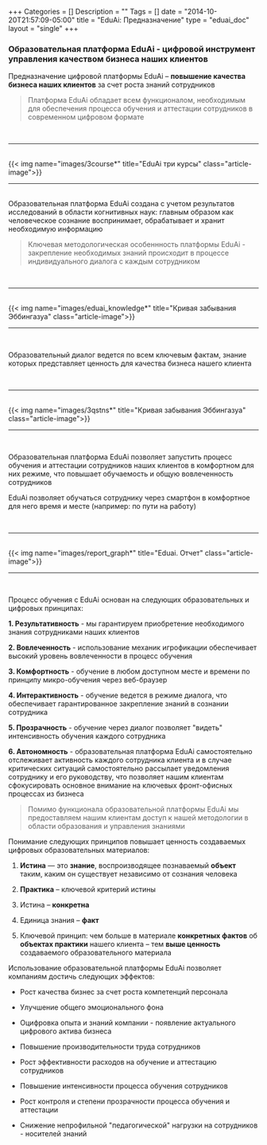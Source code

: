 +++
Categories = []
Description = ""
Tags = []
date = "2014-10-20T21:57:09-05:00"
title = "EduAi: Предназначение"
type = "eduai_doc"
layout = "single"
+++
### Образовательная платформа EduAi - цифровой инструмент управления качеством бизнеса наших клиентов
Предназначение цифровой платформы EduAi – <b>повышение качества бизнеса наших клиентов</b> за счет роста знаний сотрудников

<blockquote>Платформа EduAi обладает всем функционалом, необходимым для обеспечения процесса обучения и аттестации сотрудников в современном цифровом формате</blockquote>
<br><hr><br>
{{< img name="images/3course*" title="EduAi три курсы" class="article-image">}}
<br><hr><br>
Образовательная платформа EduAi создана с учетом  результатов исследований в области когнитивных наук: главным образом как человеческое сознание воспринимает, обрабатывает и хранит необходимую информацию

<blockquote>Ключевая методологическая особеннность платформы EduAi - закрепление необходимых знаний происходит в процессе индивидуального диалога с каждым сотрудником</blockquote>

<br><hr><br>
{{< img name="images/eduai_knowledge*" title="Кривая забывания Эббингазуа" class="article-image">}}
<br><hr><br>

Образовательный диалог ведется по всем ключевым фактам, знание которых представляет ценность для качества бизнеса нашего клиента

<br><hr><br>
{{< img name="images/3qstns*" title="Кривая забывания Эббингазуа" class="article-image">}}
<br><hr><br>

Образовательная платформа EduAi позволяет запустить процесс обучения и аттестации сотрудников наших клиентов в комфортном для них режиме, что повышает обучаемость и общую вовлеченность сотрудников

EduAi позволяет обучаться сотруднику через смартфон в комфортное для него время и месте (например: по пути на работу)

<br><hr><br>
{{< img name="images/report_graph*" title="Eduai. Отчет" class="article-image">}}
<br><hr><br>

Процесс обучения с EduAi основан на следующих образовательных и цифровых принципах:

<b>1. Результативность</b> - мы гарантируем приобретение необходимого знания сотрудниками наших клиентов

<b>2. Вовлеченность</b> - использование механик игрофикации обеспечивает высокий уровень вовлеченности в процесс обучения

<b>3. Комфортность</b> - обучение в любом доступном месте и времени по принципу микро-обучения через веб-браузер

<b>4. Интерактивность</b> - обучение ведется в режиме диалога, что обеспечивает гарантированное закрепление знаний в сознании сотрудника

<b>5. Прозрачность</b> - обучение через диалог позволяет "видеть" интенсивность обучения каждого сотрудника

<b>6. Автономность</b> - образовательная платформа EduAi самостоятельно отслеживает активность каждого сотрудника клиента и в случае критических ситуаций самостоятельно рассылает уведомления сотруднику и его руководству, что позволяет нашим 
клиентам сфокусировать основное внимание на ключевых фронт-офисных процессах из бизнеса	

<blockquote>Помимо функционала образовательной платформы EduAi мы предоставляем нашим клиентам доступ к нашей методологии в области образования и управления знаниями</blockquote>

Понимание следующих принципов повышает ценность создаваемых цифровых образовательных материалов:

1. <b>Истина</b> — это <b>знание</b>, воспроизводящее познаваемый <b>объект</b> таким, каким он существует независимо от сознания человека

2. <b>Практика</b> – ключевой критерий истины

3. Истина – <b>конкретна</b>

4. Единица знания – <b>факт</b>

5. Ключевой принцип: чем больше в материале <b>конкретных фактов</b> об <b>объектах практики</b> нашего клиента – тем <b>выше ценность</b> создаваемого образовательного материала

Использование образовательной платформы EduAi позволяет компаниям достичь следующих эффектов:

- Рост качества бизнес за счет роста компетенций персонала

- Улучшение общего эмоционального фона

- Оцифровка опыта и знаний компании - появление актуального цифрового актива бизнеса

- Повышение производительности труда сотрудников

- Рост эффективности расходов на обучение и аттестацию сотрудников

- Повышение интенсивности процесса обучения сотрудников

- Рост контроля и степени прозрачности процесса обучения и аттестации

- Снижение непрофильной "педагогической" нагрузки на сотрудников - носителей знаний

